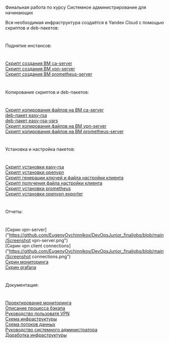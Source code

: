 Финальная работа по курсу Системное администрирование для начинающих

Вся необходимая инфраструктура создаётся в Yandex Cloud с помощью скриптов и deb-пакетов:
#
Поднятие инстансов:
#
[Скрипт создания ВМ ca-server](https://github.com/EugenyOvchinnikov/DevOpsJunior_finaljobs/blob/main/ca_server_create.sh)\
[Скрипт создания ВМ vpn-server](https://github.com/EugenyOvchinnikov/DevOpsJunior_finaljobs/blob/main/vpn_server_create.sh)\
[Скрипт создания ВМ prometheus-server](https://github.com/EugenyOvchinnikov/DevOpsJunior_finaljobs/blob/main/prometheus_server_create.sh)
#
Копирование скриптов и deb-пакетов:
#
[Скрипт копирования файлов на ВМ ca-server](https://github.com/EugenyOvchinnikov/DevOpsJunior_finaljobs/blob/main/ca_server_copy_deb.sh)\
[deb-пакет easy-rsa](https://github.com/EugenyOvchinnikov/DevOpsJunior_finaljobs/blob/main/easy-rsa_0.1-1_all.deb)\
[deb-пакет easy-rsa-vars](https://github.com/EugenyOvchinnikov/DevOpsJunior_finaljobs/blob/main/easy-rsa-vars_0.1-1_all.deb)\
[Скрипт копирования файлов на ВМ vpn-server](https://github.com/EugenyOvchinnikov/DevOpsJunior_finaljobs/blob/main/vpn_server_copy_deb.sh)\
[Скрипт копирования файлов на ВМ prometheus-server](https://github.com/EugenyOvchinnikov/DevOpsJunior_finaljobs/blob/main/prometheus_server_copy_deb.sh)
#
Установка и настройка пакетов:
#
[Скрипт установки easy-rsa](https://github.com/EugenyOvchinnikov/DevOpsJunior_finaljobs/blob/main/easy_rsa_install.sh)\
[Скрипт установки openvpn](https://github.com/EugenyOvchinnikov/DevOpsJunior_finaljobs/blob/main/openvpn_install.sh)\
[Скрипт генерации ключей и файла настройки клиента](https://github.com/EugenyOvchinnikov/DevOpsJunior_finaljobs/blob/main/make_client_keys.sh)\
[Скрипт получения файла настройки клиента](https://github.com/EugenyOvchinnikov/DevOpsJunior_finaljobs/blob/main/vpn_server_get_files.sh)\
[Скрипт установки prometheus](https://github.com/EugenyOvchinnikov/DevOpsJunior_finaljobs/blob/main/prometheus_install.sh)\
[Скрипт установки openvpn exporter](https://github.com/EugenyOvchinnikov/DevOpsJunior_finaljobs/blob/main/openvpn_exporter_install.sh)
#
Отчеты:
#
[Скрин vpn-server]("https://github.com/EugenyOvchinnikov/DevOpsJunior_finaljobs/blob/main/Screenshot vpn-server.png")\
[Скрин vpn client connections]("https://github.com/EugenyOvchinnikov/DevOpsJunior_finaljobs/blob/main/Screenshot connections.png")\
[Скрин мониторинга](https://github.com/EugenyOvchinnikov/DevOpsJunior_finaljobs/blob/main/monitoring.png)\
[Скрин grafana](https://github.com/EugenyOvchinnikov/DevOpsJunior_finaljobs/blob/main/grafana.png)
#
Документация:
#
[Проектирование мониторинга](https://docs.google.com/document/d/1jHEk8t-O3ZF9vD5kUsSxjNUz1Dszor3eZijkLTRT5YQ/edit?usp=drive_link)\
[Описание процесса бэкапа](https://docs.google.com/document/d/18RFXr3zhLXGZ0urspIa9CuO0QNFs_LMU8aAwGtFHeok/edit?usp=drive_link)\
[Руководство пользоватя VPN](https://docs.google.com/document/d/1RV5g1p_XXhTb0QPyZk_APcpgHcxSG04NO0CAycdix9U/edit?usp=drive_link)\
[Схема инфраструктуры](https://docs.google.com/document/d/1W4V9yG6Z9zR0hDP3fPSjdCalVtERTAiSxBDT4bZpkFM/edit?usp=drive_link)\
[Схема потоков данных](https://docs.google.com/document/d/1AouvUztkxfAIaj5EpImorZs8qNTeh-lbNX3m8bXjaEI/edit?usp=drive_link)\
[Руководство системного администратора](https://docs.google.com/document/d/1TFv9O4SEeBTnqVplQjDGRAKb5jxrFexMgDtqs_nifOM/edit?usp=drive_link)\
[Доработка инфраструктуры](https://docs.google.com/document/d/12VapLd_2KCRm4p7yqOJuZKg0x5vopB-ux6bbExakvvM/edit?usp=drive_link)
